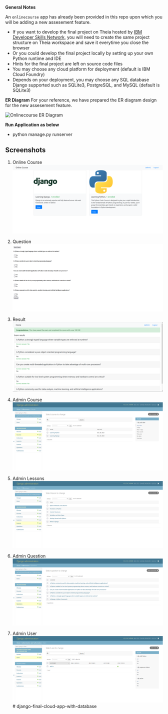 
**General Notes**

An `onlinecourse` app has already been provided in this repo upon which you will be adding a new assesement feature.

- If you want to develop the final project on Theia hosted by [IBM Developer Skills Network](https://labs.cognitiveclass.ai/), you will need to create the same project structure on Theia workspace and save it everytime you close the browser
- Or you could develop the final project locally by setting up your own Python runtime and IDE
- Hints for the final project are left on source code files
- You may choose any cloud platform for deployment (default is IBM Cloud Foundry)
- Depends on your deployment, you may choose any SQL database Django supported such as SQLite3, PostgreSQL, and MySQL (default is SQLite3)

**ER Diagram**
For your reference, we have prepared the ER diagram design for the new assesement feature.

![Onlinecourse ER Diagram](https://github.com/ibm-developer-skills-network/final-cloud-app-with-database/blob/master/static/media/course_images/onlinecourse_app_er.png)

**Run Application as below** 
- python manage.py runserver

## Screenshots

1. Online Course
   ![Online Course](screenshots/1_onlinecourse.PNG)

2. Question
   ![Question](screenshots/2_question.PNG)

3. Result
   ![Result](screenshots/3_result.PNG)

4. Admin Course
   ![Admin Course](screenshots/4_admin_course.PNG)

5. Admin Lessons
   ![Admin Lessons](screenshots/5_admin_lessons.PNG)

6. Admin Question
   ![Admin Question](screenshots/6_admin_question.PNG)

7. Admin User
   ![Admin User](screenshots/7_admin_user.PNG)#   d j a n g o - f i n a l - c l o u d - a p p - w i t h - d a t a b a s e 
 
 